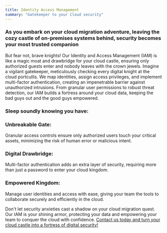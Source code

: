 ```yaml
---
title: Identity Access Management
summary: "Gatekeeper to your Cloud security"
---
```


### As you embark on your cloud migration adventure, leaving the cozy castle of on-premises systems behind, security becomes your most trusted companion 

But fear not, brave knights! Our Identity and Access Management (IAM) is like a magic moat and drawbridge for your cloud castle, ensuring only authorized guests enter and nobody leaves with the crown jewels. Imagine a vigilant gatekeeper, meticulously checking every digital knight at the cloud portcullis. We map identities, assign access privileges, and implement multi-factor authentication, creating an impenetrable barrier against unauthorized intrusions. From granular user permissions to robust threat detection, our IAM builds a fortress around your cloud data, keeping the bad guys out and the good guys empowered.

### Sleep soundly knowing you have:

### Unbreakable Gate: 
Granular access controls ensure only authorized users touch your critical assets, minimizing the risk of human error or malicious intent.

### Digital Drawbridge: 
Multi-factor authentication adds an extra layer of security, requiring more than just a password to enter your cloud kingdom.

### Empowered Kingdom: 
Manage user identities and access with ease, giving your team the tools to collaborate securely and efficiently in the cloud.

Don't let security anxieties cast a shadow on your cloud migration quest. Our IAM is your shining armor, protecting your data and empowering your team to conquer the cloud with confidence. [Contact us today and turn your cloud castle into a fortress of digital security!](https://www.colbal.com/bookings/)